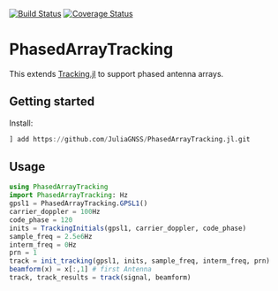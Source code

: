 [![Build Status](https://travis-ci.org/JuliaGNSS/PhasedArrayTracking.jl.svg?branch=master)](https://travis-ci.org/JuliaGNSS/PhasedArrayTracking.jl)
[![Coverage Status](https://coveralls.io/repos/github/JuliaGNSS/PhasedArrayTracking.jl/badge.svg?branch=master)](https://coveralls.io/github/JuliaGNSS/PhasedArrayTracking.jl?branch=master)

# PhasedArrayTracking
This extends [Tracking.jl](https://github.com/JuliaGNSS/Tracking.jl) to support phased antenna arrays.

## Getting started

Install:
```julia
] add https://github.com/JuliaGNSS/PhasedArrayTracking.jl.git
```

## Usage

```julia
using PhasedArrayTracking
import PhasedArrayTracking: Hz
gpsl1 = PhasedArrayTracking.GPSL1()
carrier_doppler = 100Hz
code_phase = 120
inits = TrackingInitials(gpsl1, carrier_doppler, code_phase)
sample_freq = 2.5e6Hz
interm_freq = 0Hz
prn = 1
track = init_tracking(gpsl1, inits, sample_freq, interm_freq, prn)
beamform(x) = x[:,1] # first Antenna
track, track_results = track(signal, beamform)
```
